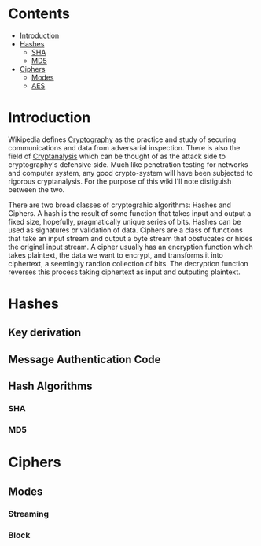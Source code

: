 # Contents

- [Introduction](#introduction)
- [Hashes](#hashes)
  - [SHA](#sha)
  - [MD5](#md5)
- [Ciphers](#ciphers)
  - [Modes](#modes)
  - [AES](#aes)

# Introduction

Wikipedia defines [Cryptography](https://en.wikipedia.org/wiki/Cryptography) as the practice and study of securing communications and data from adversarial inspection. There is also the field of [Cryptanalysis](https://en.wikipedia.org/wiki/Cryptanalysis) which can be thought of as the attack side to cryptography's defensive side. Much like penetration testing for networks and computer system, any good crypto-system will have been subjected to rigorous cryptanalysis. For the purpose of this wiki I'll note distiguish between the two.

There are two broad classes of cryptograhic algorithms: Hashes and Ciphers. A hash is the result of some function that takes input and output a fixed size, hopefully, pragmatically unique series of bits. Hashes can be used as signatures or validation of data. Ciphers are a class of functions that take an input stream and output a byte stream that obsfucates or hides the original input stream. A cipher usually has an encryption function which takes plaintext, the data we want to encrypt, and transforms it into ciphertext, a seemingly randion collection of bits. The decryption function reverses this process taking ciphertext as input and outputing plaintext.

# Hashes

## Key derivation

## Message Authentication Code

## Hash Algorithms

### SHA

### MD5

# Ciphers

## Modes

### Streaming

### Block
